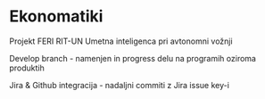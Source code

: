 # Ekonomatiki
Projekt FERI RIT-UN Umetna inteligenca pri avtonomni vožnji

Develop branch - namenjen in progress delu na programih oziroma produktih

Jira & Github integracija - nadaljni commiti z Jira issue key-i